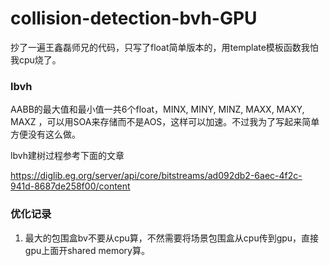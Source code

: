 # collision-detection-bvh-GPU
抄了一遍王鑫磊师兄的代码，只写了float简单版本的，用template模板函数我怕我cpu烧了。

### lbvh
AABB的最大值和最小值一共6个float，MINX, MINY, MINZ, MAXX, MAXY, MAXZ ，可以用SOA来存储而不是AOS，这样可以加速。不过我为了写起来简单方便没有这么做。

lbvh建树过程参考下面的文章

https://diglib.eg.org/server/api/core/bitstreams/ad092db2-6aec-4f2c-941d-8687de258f00/content

### 优化记录

1. 最大的包围盒bv不要从cpu算，不然需要将场景包围盒从cpu传到gpu，直接gpu上面开shared memory算。